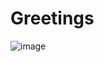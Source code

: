 # Greetings
![image](https://github.com/user-attachments/assets/c1ee3aba-5bde-432c-97ab-58b7ecda9730)
